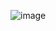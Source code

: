 ![image](https://github.com/friendlyantz/puzzles-and-challanges/assets/70934030/b6a83d63-214e-40fd-9907-8925f242e383)
